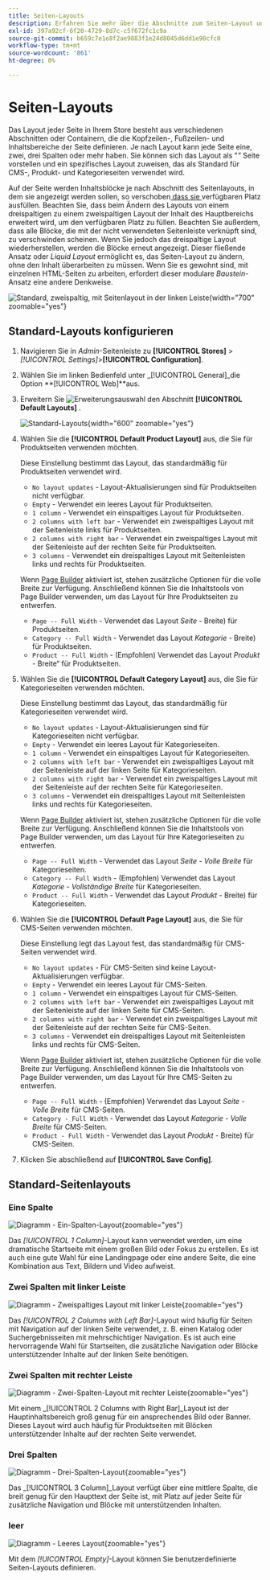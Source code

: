 ```yaml
---
title: Seiten-Layouts
description: Erfahren Sie mehr über die Abschnitte zum Seiten-Layout und zum Konfigurieren von Standard-Layouts.
exl-id: 397a92cf-6f20-4729-8d7c-c5f672fc1c9a
source-git-commit: b659c7e1e8f2ae9883f1e24d8045d6dd1e90cfc0
workflow-type: tm+mt
source-wordcount: '861'
ht-degree: 0%

---
```


# Seiten-Layouts

Das Layout jeder Seite in Ihrem Store besteht aus verschiedenen Abschnitten oder Containern, die die Kopfzeilen-, Fußzeilen- und Inhaltsbereiche der Seite definieren. Je nach Layout kann jede Seite eine, zwei, drei Spalten oder mehr haben. Sie können sich das Layout als &quot;_&quot;_ Seite vorstellen und ein spezifisches Layout zuweisen, das als Standard für CMS-, Produkt- und Kategorieseiten verwendet wird.

Auf der Seite werden Inhaltsblöcke je nach Abschnitt des Seitenlayouts, in dem sie angezeigt werden sollen, so verschoben[ dass sie ](layout-updates.md) verfügbaren Platz ausfüllen. Beachten Sie, dass beim Ändern des Layouts von einem dreispaltigen zu einem zweispaltigen Layout der Inhalt des Hauptbereichs erweitert wird, um den verfügbaren Platz zu füllen. Beachten Sie außerdem, dass alle Blöcke, die mit der nicht verwendeten Seitenleiste verknüpft sind, zu verschwinden scheinen. Wenn Sie jedoch das dreispaltige Layout wiederherstellen, werden die Blöcke erneut angezeigt. Dieser fließende Ansatz oder _Liquid Layout_ ermöglicht es, das Seiten-Layout zu ändern, ohne den Inhalt überarbeiten zu müssen. Wenn Sie es gewohnt sind, mit einzelnen HTML-Seiten zu arbeiten, erfordert dieser modulare _Baustein_-Ansatz eine andere Denkweise.

![Standard, zweispaltig, mit Seitenlayout in der linken Leiste](./assets/storefront-2-column-ee.png){width="700" zoomable="yes"}

## Standard-Layouts konfigurieren

1. Navigieren Sie in _Admin_-Seitenleiste zu **[!UICONTROL Stores]** > _[!UICONTROL Settings]_>**[!UICONTROL Configuration]**.

1. Wählen Sie im linken Bedienfeld unter _[!UICONTROL General]_die Option **[!UICONTROL Web]**aus.

1. Erweitern Sie ![Erweiterungsauswahl](../assets/icon-display-expand.png) den Abschnitt **[!UICONTROL Default Layouts]** .

   ![Standard-Layouts](./assets/web-default-layouts.png){width="600" zoomable="yes"}

1. Wählen Sie die **[!UICONTROL Default Product Layout]** aus, die Sie für Produktseiten verwenden möchten.

   Diese Einstellung bestimmt das Layout, das standardmäßig für Produktseiten verwendet wird.

   - `No layout updates` - Layout-Aktualisierungen sind für Produktseiten nicht verfügbar.
   - `Empty` - Verwendet ein leeres Layout für Produktseiten.
   - `1 column` - Verwendet ein einspaltiges Layout für Produktseiten.
   - `2 columns with left bar` - Verwendet ein zweispaltiges Layout mit der Seitenleiste links für Produktseiten.
   - `2 columns with right bar` - Verwendet ein zweispaltiges Layout mit der Seitenleiste auf der rechten Seite für Produktseiten.
   - `3 columns` - Verwendet ein dreispaltiges Layout mit Seitenleisten links und rechts für Produktseiten.

   Wenn [Page Builder](../page-builder/introduction.md) aktiviert ist, stehen zusätzliche Optionen für die volle Breite zur Verfügung. Anschließend können Sie die Inhaltstools von Page Builder verwenden, um das Layout für Ihre Produktseiten zu entwerfen.

   - `Page -- Full Width` - Verwendet das Layout _Seite -_ Breite) für Produktseiten.
   - `Category -- Full Width` - Verwendet das Layout _Kategorie -_ Breite) für Produktseiten.
   - `Product -- Full Width` - (Empfohlen) Verwendet das Layout _Produkt -_ Breite“ für Produktseiten.

1. Wählen Sie die **[!UICONTROL Default Category Layout]** aus, die Sie für Kategorieseiten verwenden möchten.

   Diese Einstellung bestimmt das Layout, das standardmäßig für Kategorieseiten verwendet wird.

   - `No layout updates` - Layout-Aktualisierungen sind für Kategorieseiten nicht verfügbar.
   - `Empty` - Verwendet ein leeres Layout für Kategorieseiten.
   - `1 column` - Verwendet ein einspaltiges Layout für Kategorieseiten.
   - `2 columns with left bar` - Verwendet ein zweispaltiges Layout mit der Seitenleiste auf der linken Seite für Kategorieseiten.
   - `2 columns with right bar` - Verwendet ein zweispaltiges Layout mit der Seitenleiste auf der rechten Seite für Kategorieseiten.
   - `3 columns` - Verwendet ein dreispaltiges Layout mit Seitenleisten links und rechts für Kategorieseiten.

   Wenn [Page Builder](../page-builder/introduction.md) aktiviert ist, stehen zusätzliche Optionen für die volle Breite zur Verfügung. Anschließend können Sie die Inhaltstools von Page Builder verwenden, um das Layout für Ihre Kategorieseiten zu entwerfen.

   - `Page -- Full Width` - Verwendet das Layout _Seite - Volle Breite_ für Kategorieseiten.
   - `Category -- Full Width` - (Empfohlen) Verwendet das Layout _Kategorie - Vollständige Breite_ für Kategorieseiten.
   - `Product -- Full Width` - Verwendet das Layout _Produkt -_ Breite) für Kategorieseiten.

1. Wählen Sie die **[!UICONTROL Default Page Layout]** aus, die Sie für CMS-Seiten verwenden möchten.

   Diese Einstellung legt das Layout fest, das standardmäßig für CMS-Seiten verwendet wird.

   - `No layout updates` - Für CMS-Seiten sind keine Layout-Aktualisierungen verfügbar.
   - `Empty` - Verwendet ein leeres Layout für CMS-Seiten.
   - `1 column` - Verwendet ein einspaltiges Layout für CMS-Seiten.
   - `2 columns with left bar` - Verwendet ein zweispaltiges Layout mit der Seitenleiste auf der linken Seite für CMS-Seiten.
   - `2 columns with right bar` - Verwendet ein zweispaltiges Layout mit der Seitenleiste auf der rechten Seite für CMS-Seiten.
   - `3 columns` - Verwendet ein dreispaltiges Layout mit Seitenleisten links und rechts für CMS-Seiten.

   Wenn [Page Builder](../page-builder/introduction.md) aktiviert ist, stehen zusätzliche Optionen für die volle Breite zur Verfügung. Anschließend können Sie die Inhaltstools von Page Builder verwenden, um das Layout für Ihre CMS-Seiten zu entwerfen.

   - `Page -- Full Width` - (Empfohlen) Verwendet das Layout _Seite - Volle Breite_ für CMS-Seiten.
   - `Category - Full Width` - Verwendet das Layout _Kategorie - Volle Breite_ für CMS-Seiten.
   - `Product - Full Width` - Verwendet das Layout _Produkt -_ Breite) für CMS-Seiten.

1. Klicken Sie abschließend auf **[!UICONTROL Save Config]**.

## Standard-Seitenlayouts

### Eine Spalte

![Diagramm - Ein-Spalten-Layout](./assets/layout-1-col-th.png){zoomable="yes"}

Das _[!UICONTROL 1 Column]_-Layout kann verwendet werden, um eine dramatische Startseite mit einem großen Bild oder Fokus zu erstellen. Es ist auch eine gute Wahl für eine Landingpage oder eine andere Seite, die eine Kombination aus Text, Bildern und Video aufweist.

### Zwei Spalten mit linker Leiste

![Diagramm - Zweispaltiges Layout mit linker Leiste](./assets/layout-2-col-lft-bar-th.png){zoomable="yes"}

Das _[!UICONTROL 2 Columns with Left Bar]_-Layout wird häufig für Seiten mit Navigation auf der linken Seite verwendet, z. B. einen Katalog oder Suchergebnisseiten mit mehrschichtiger Navigation. Es ist auch eine hervorragende Wahl für Startseiten, die zusätzliche Navigation oder Blöcke unterstützender Inhalte auf der linken Seite benötigen.

### Zwei Spalten mit rechter Leiste

![Diagramm - Zwei-Spalten-Layout mit rechter Leiste](./assets/layout-2-col-rt-bar-th.png){zoomable="yes"}

Mit einem _[!UICONTROL 2 Columns with Right Bar]_Layout ist der Hauptinhaltsbereich groß genug für ein ansprechendes Bild oder Banner. Dieses Layout wird auch häufig für Produktseiten mit Blöcken unterstützender Inhalte auf der rechten Seite verwendet.

### Drei Spalten

![Diagramm - Drei-Spalten-Layout](./assets/layout-3-col-th.png){zoomable="yes"}

Das _[!UICONTROL 3 Column]_Layout verfügt über eine mittlere Spalte, die breit genug für den Haupttext der Seite ist, mit Platz auf jeder Seite für zusätzliche Navigation und Blöcke mit unterstützenden Inhalten.

### leer

![Diagramm - Leeres Layout](./assets/layout-blank-th.png){zoomable="yes"}

Mit dem _[!UICONTROL Empty]_-Layout können Sie benutzerdefinierte Seiten-Layouts definieren.
